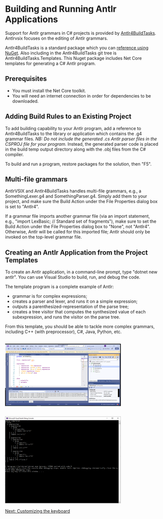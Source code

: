 # Building and Running Antlr Applications

Support for Antlr grammars in C# projects is provided
by [Antlr4BuildTasks](https://github.com/kaby76/Antlr4BuildTasks).
Antlrvsix focuses on the editing of Antlr grammars.

Antlr4BuildTasks is a standard package which you can [reference using NuGet](https://www.nuget.org/packages/Antlr4BuildTasks/).
Also including in the Antlr4BuildTasks git tree is Antlr4BuildTasks.Templates. This Nuget
package includes Net Core templates for generating a C# Antlr program.

## Prerequisites

* You must install the Net Core toolkit.
* You will need an internet connection in order for 
dependencies to be downloaded. 

## Adding Build Rules to an Existing Project

To add building capability to your Antlr program,
add a reference to Antlr4BuildTasks to the
library or application which contains the .g4 grammar files.
_NB: Do not include the generated .cs Antlr parser files
in the CSPROJ file for your program._ Instead, the generated
parser code is placed in the build temp output directory along with
the .obj files from the C# compiler.

To build and run a program,
restore packages for the solution, then "F5".

## Multi-file grammars

AntlrVSIX and Antlr4BuildTasks handles multi-file grammars, e.g., a SomethingLexer.g4 and SomethingParser.g4. Simply add them
to your project, and make sure the Build Action under the File Properties dialog box is set
to "Antlr4".

If a grammar file imports another grammar file (via an import statement, e.g.,
"import LexBasic; // Standard set of fragments"),
make sure to set the Build Action under the File Properties dialog box to "None", not
"Antlr4". Otherwise, Antlr will be called for this imported file; Antlr should only be invoked
on the top-level grammar file.

## Creating an Antlr Application from the Project Templates

To create an Antlr application, in a command-line prompt,
type "dotnet new antlr". You can use Visual Studio to build, run, and debug the code.

The template program is a complete example of Antlr:
* grammar is for complex expressions;
* creates a parser and lexer, and runs it on a simple expression;
* outputs a parenthesized-representation of the parse tree;
* creates a tree visitor that computes the synthesized value of each subexpression,
and runs the visitor on the parse tree.

From this template, you should be able to tackle more complex grammars, including
C++ (with preprocessor), C#, Java, Python, etc.

<br/><img src="pics/2019-08-08-34.png" width="75%" />

<br/><img src="pics/2019-08-08-33.png" width="75%" />

[Next: Customizing the keyboard](customizing.md)<br/>
